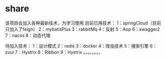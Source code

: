 # share
该项目会加入各种最新技术，为学习使用
目前已用技术：
  1：springCloud（目前只加入了feign）
  2：mybatisPlus
  3：rabbitMq
  4：反射
  5：Aop
  6：swagger2
  7：nacos
  8：动态代理
  
待加入技术：
  1：设计模式
  2：redis
  3：docker
  4：爬虫技术
  5：搜索引擎
  6：zuul
  7：Hystrix
  8：Ribbon
  9：Hystrix
  。。。。。。。。
